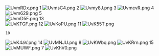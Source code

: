![UvmRDx.png](https://s1.ax1x.com/2020/07/24/UvmRDx.png)
    1
![UvmsC4.png](https://s1.ax1x.com/2020/07/24/UvmsC4.png)
    2
![Uvmy8J.png](https://s1.ax1x.com/2020/07/24/Uvmy8J.png)
     3
![UvmcvR.png](https://s1.ax1x.com/2020/07/24/UvmcvR.png)
     4
![Uvm629.png](https://s1.ax1x.com/2020/07/24/Uvm629.png)
5    
![UvmD5F.png](https://s1.ax1x.com/2020/07/24/UvmD5F.png)
    13    
![UvKTGF.png](https://s1.ax1x.com/2020/07/24/UvKTGF.png)
      12
![UvKoPU.png](https://s1.ax1x.com/2020/07/24/UvKoPU.png)
     11
![UvK55T.png](https://s1.ax1x.com/2020/07/24/UvK55T.png)

    10    
![UvK4aV.png](https://s1.ax1x.com/2020/07/24/UvK4aV.png)
     14
![UvMNJU.png](https://s1.ax1x.com/2020/07/24/UvMNJU.png)
   8
![UvKWbq.png](https://s1.ax1x.com/2020/07/24/UvKWbq.png)
![UvKRrn.png](https://s1.ax1x.com/2020/07/24/UvKRrn.png)
     15
![UvMUWF.png](https://s1.ax1x.com/2020/07/24/UvMUWF.png)
    7
![UvKhV0.png](https://s1.ax1x.com/2020/07/24/UvKhV0.png)
